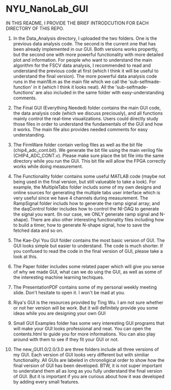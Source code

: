 # NYU_NanoLab_GUI

IN THIS README, I PROVIDE THE BRIEF INTRODCUTION FOR EACH DIRECTORY OF THIS REPO. 


1. In the Data_Analysis directory, I uploaded the two folders. One is the previous data analysis code. The second is the current one that has been already implemented in our GUI. Both versions works propertly, but the second one with more powerful functionality with more detailed plot and information. For people who want to understand the main algorithm for the FSCV data analysis, I recommended to read and understand the previous code at first (which I think it will be useful to understand the final version). The more powerful data analysis code runs in the main18.m as the main file which we call the 'sub-selfmade-function' in it (which I think it looks neat). All the 'sub-selfmade-functions' are also included in the same folder with easy-understanding comments. 


2. The Final GUI (Everything Needed) folder contains the main GUI code, the data analysis code (which we discuss preciously), and all functions mainly control the real-time visualizations. Users could directly study those files in order to understand the fundamentals of the GUI and how it works. The main file also provides needed comments for easy understanding.

3. The FirmWare folder contain verilog files as well as the bit file (chip4_adc_cont.bit). We generate the bit file using the main verilog file (CHIP4_ADC_CONT.v). Please make sure place the bit file into the same directory while you run the GUI. This bit file will allow the FPGA correctly works while doing measurement.


4. The Functionality folder contains some useful MATLAB code (maybe not being used in the final version, but still valueable to take a look). For example, the MultipleTabs folder includs some of my own designs and online sources for generating the multiple tabs user interface which is very useful since we have 4 channels during measurement. The RampSignal folder includs how to generate the ramp signal array; and the daqControl folder includes how to control the NI-DAQ to generate the signal you want. (In our case, we ONLY generate ramp signal and N-shape). There are also other interesting functionality files including how to build a timer, how to generate N-shape signal, how to save the fetched data and so on. 


5. The Kae-Dyi You GUI folder contains the most basic version of GUI. The GUI looks simple but easier to understand. The code is much shorter. If you confused to read the code in the final version of GUI, please take a look at this. 


6. The Paper folder includes some related paper which will give you sense of why we made GUI, what can we do uing the GUI, as well as some of the interesting machine learning techiques.


7. The PresentationPDF contains some of my personal weekly meeting slide. Don't hesitate to open it. I won't be mad at you.


8. Riya's GUI is the resources provided by Ting Wu. I am not sure whether or not her version will be work. But it will definitely provide you some ideas while you are designing your own GUI 


9. Small GUI Examples folder has some very interesting GUI programs that will make your GUI looks professional and neat. You can open the contents.html to guide you for more informations. You can also play around with them to see if they fit your GUI or not.


10. The new_GUI1.0/2.0/3.0 are three folders include all three versions of my GUI. Each version of GUI looks very different but with similiar functionality. All GUIs are labeled in chronoligical order to show how the final version of GUI has been developed. BTW, it is not super important to understand them all as long as you fully understand the final version of GUI. But it is important if you are curious about how it was developed by adding every small features.
